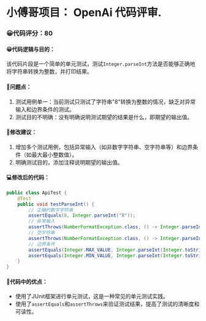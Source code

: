 # 小傅哥项目： OpenAi 代码评审.
### 😀代码评分：80
#### 😀代码逻辑与目的：
该代码片段是一个简单的单元测试，测试`Integer.parseInt`方法是否能够正确地将字符串转换为整数，并打印结果。

#### 🤔问题点：
1. 测试用例单一：当前测试只测试了字符串"8"转换为整数的情况，缺乏对异常输入和边界条件的测试。
2. 测试目的不明确：没有明确说明测试期望的结果是什么，即期望的输出值。

#### 🎯修改建议：
1. 增加多个测试用例，包括异常输入（如非数字字符串、空字符串等）和边界条件（如最大最小整数值）。
2. 明确测试目的，添加注释说明期望的输出值。

#### 💻修改后的代码：
```java
public class ApiTest {
    @Test
    public void testParseInt() {
        // 正确的数字字符串
        assertEquals(8, Integer.parseInt("8"));
        // 异常输入
        assertThrows(NumberFormatException.class, () -> Integer.parseInt("abc"));
        // 空字符串
        assertThrows(NumberFormatException.class, () -> Integer.parseInt(""));
        // 边界条件
        assertEquals(Integer.MAX_VALUE, Integer.parseInt(Integer.toString(Integer.MAX_VALUE)));
        assertEquals(Integer.MIN_VALUE, Integer.parseInt(Integer.toString(Integer.MIN_VALUE)));
    }
}
```

#### 🌟代码中的优点：
- 使用了JUnit框架进行单元测试，这是一种常见的单元测试实践。
- 使用了`assertEquals`和`assertThrows`来验证测试结果，提高了测试的清晰度和可读性。
